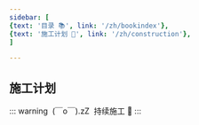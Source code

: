 ```yaml
---
sidebar: [
{text: '目录 📚', link: '/zh/bookindex'},
{text: '施工计划 🚧', link: '/zh/construction'},
]

---
```



## 施工计划

::: warning  (￣o￣).zZ 
持续施工 :construction:
:::

